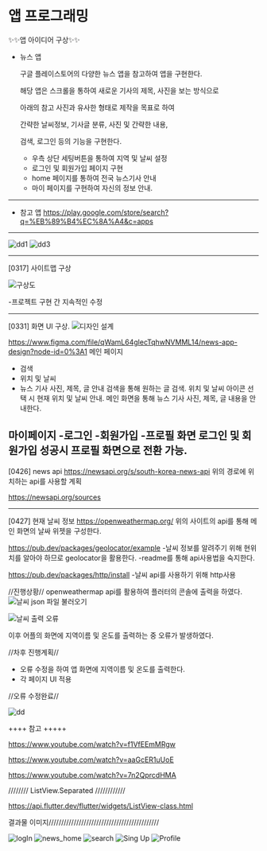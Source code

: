 # 앱 프로그래밍 

✨✨앱 아이디어 구상✨✨

- 뉴스 앱

   구글 플레이스토어의 다양한 뉴스 앱을 참고하여 앱을 구현한다.

   해당 앱은 스크롤을 통하여 새로운 기사의 제목, 사진을 보는 방식으로

   아래의 참고 사진과 유사한 형태로 제작을 목표로 하여

   간략한 날씨정보, 기사글 분류, 사진 및 간략한 내용,

   검색, 로그인 등의 기능을 구현한다.

   + 우측 상단 세팅버튼을 통하여 지역 및 날씨 설정
   + 로그인 및 회원가입 페이지 구현
   + home 페이지를 통하여 전국 뉴스기사 안내
   + 마이 페이지를 구현하여 자신의 정보 안내.
---------------------------------------------------------------------   
- 참고 앱
https://play.google.com/store/search?q=%EB%89%B4%EC%8A%A4&c=apps
---------------------------------------------------------------------

 ![dd1](https://user-images.githubusercontent.com/95200335/157620137-dcd9f71a-d567-4a85-8513-54d0fb1cd723.png)
 ![dd3](https://user-images.githubusercontent.com/95200335/157620796-c170d575-67f6-4620-a37c-17ff1bfae41e.png)
 
---------------------------------------------------------------------
[0317] 사이트맵 구상

![구상도](https://user-images.githubusercontent.com/95200335/174016096-9e23b672-5827-4242-a638-44ac26ccca1a.PNG)


-프로젝트 구현 간 지속적인 수정 

----------------------------------------------------------------------
[0331] 화면 UI 구상.
![디자인 설계](https://user-images.githubusercontent.com/95200335/174028994-5b43ad3a-ce2d-4784-ab47-1bb1cdea14f4.png)

https://www.figma.com/file/qWamL64glecTqhwNVMML14/news-app-design?node-id=0%3A1
메인 페이지
- 검색
- 위치 및 날씨
- 뉴스 기사 사진, 제목, 글 안내
검색을 통해 원하는 글 검색.
위치 및 날씨 아이콘 선택 시 현재 위치 및 날씨 안내.
메인 화면을 통해 뉴스 기사 사진, 제목, 글 내용을 안내한다.

마이페이지
-로그인
-회원가입
-프로필 화면
로그인 및 회원가입 성공시 프로필 화면으로 전환 가능.
----------------------------------------------------------------------
[0426] news api 
https://newsapi.org/s/south-korea-news-api
위의 경로에 위치하는 api를 사용할 계획

https://newsapi.org/sources

---------------------------------------------------------------------
[0427] 현재 날씨 정보
https://openweathermap.org/
위의 사이트의 api를 통해 메인 화면의 날싸 위젯을 구성한다.

https://pub.dev/packages/geolocator/example
-날씨 정보를 알려주기 위해 현위치를 알아야 하므로  geolocator을 활용한다.
-readme를 통해 api사용법을 숙지한다.

https://pub.dev/packages/http/install
-날씨 api를 사용하기 위해 http사용

//진행상황//
openweathermap api를 활용하여 플러터의 콘솔에 출력을 하였다.
![날씨 json 파일 불러오기](https://user-images.githubusercontent.com/95200335/165798940-16643d49-73e7-44be-8d16-1f835edad515.png)

![날씨 출력 오류](https://user-images.githubusercontent.com/95200335/165800029-f0a807a0-a9d1-40a2-af9d-f2692147550a.png)


이후 어플의 화면에 지역이름 및 온도를 출력하는 중 오류가 발생하였다.

//차후 진행계획//
-  오류 수정을 하여 앱 화면에 지역이름 및 온도를 출력한다.
- 각 페이지 UI 적용

//오류 수정완료//

![dd](https://user-images.githubusercontent.com/95200335/165882316-3ed0dc8b-4db7-4fab-a057-81927a17ff5a.png)


++++ 참고 +++++

https://www.youtube.com/watch?v=f1VfEEmMRgw

https://www.youtube.com/watch?v=aaGcER1uUoE

https://www.youtube.com/watch?v=7n2QprcdHMA

//////// ListView.Separated ////////////

https://api.flutter.dev/flutter/widgets/ListView-class.html

결과물 이미지////////////////////////////////////////////

![logIn](https://user-images.githubusercontent.com/95200335/174029132-2715b08c-d705-4c57-9ce2-f32adc45a93a.png)
![news_home](https://user-images.githubusercontent.com/95200335/174029159-300f51f3-90bd-45db-88cb-6186ea4d7405.png)
![search](https://user-images.githubusercontent.com/95200335/174029170-a04f00e4-d2a5-484b-aff5-77a1d9c6b8ed.png)
![Sing Up](https://user-images.githubusercontent.com/95200335/174029174-e6445661-1321-466b-9472-5e1adc6a5be0.png)
![Profile](https://user-images.githubusercontent.com/95200335/174029195-5944c6d7-652d-4c76-b0ed-eaaaaf2e4612.png)
